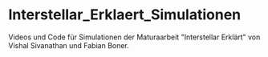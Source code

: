 # Interstellar_Erklaert_Simulationen
 Videos und Code für Simulationen der Maturaarbeit "Interstellar Erklärt" von Vishal Sivanathan und Fabian Boner.
